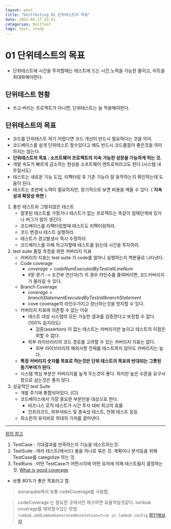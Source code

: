 ```yaml
---
layout: post
title: "UnitTesting 01 단위테스트의 목표"
date: 2022-05-17 23:51
categories: UnitTest
tags: test, study
---
```

# 01 단위테스트의 목표
- 단위테스트에 시간을 투자할때는 테스트에 드는 시간,노력을 가능한 줄이고, 이득을 최대화해야한다.
## 단위테스트 현황
- 쓰고 버리는 프로젝트가 아니면, 단위테스트는 늘 적용해야한다.
## 단위테스트의 목표
- 코드를 단위테스트 하기 어렵다면 코드 개선이 반드시 필요하다는 것을 의미.
- 코드베이스를 쉽게 단위테스트 할수있다고 해도 반드시 코드품질이 좋은것을 의미하지는 않는다.
- **단위테스트의 목표 : 소프트웨어 프로젝트의 지속 가능한 성장을 가능하게 하는 것.**
- 개발 속도가 빠르게 감소하는 현상을 소프트웨어 엔트로피라고도 한다.(시스템 내 무질서도)
- 테스트는 새로운 기능 도입, 리팩터링 후 기존 기능이 잘 동작하는지 확인하는데 도움이 된다.
- 테스트는 초반에 노력이 필요하지만, 장기적으로 보면 비용을 메울 수 있다. ( **지속성과 확장성 측면** )
1. 좋은 테스트와 그렇지않은 테스트
   - 잘못된 테스트를 가졌거나 테스트가 없는 프로젝트는 똑같이 침체단계에 있거나 버그가 많이 생긴다.
   - 코드베이스를 리팩터링할때 테스트도 리팩터링하라.
   - 코드 변경시 테스트 실행하라.
   - 테스트가 경고발생시 즉시 수정하라.
   - 코드베이스를 이해 하고자할때 테스트를 읽는데 시간을 투자하라.
2. test suite 품질 측정을 위한 커버리지 지표
    - 커버리지 지표는 test suite 가 code를 얼마나 실행하는지 백분율로 나타낸다. 
    - Code coverage
        - $coverage = codeNumExecutedByTest/allLineNum$
        - if문 문기 -> 조건부 연산자(?) 의 경우 라인수를 줄여버리면, 코드커버리지가 올라갈 수 있다.
    - Branch Coverage
        - $coverage = branchStatementExecutedByTest/allbranchStatement$
        - cove coverage의 라인수가지고 장난하는것을 방지할 수 있다.
    - 커버리지 지표에 의존할 수 없는 이유
      - 테스트 대상 시스템의 모든 가능한 결과를 검증한다고 보장할 수 없다. (100% 일지라도)
        - 검증(assertion) 이 없는 테스트는 커버리지만 높이고 테스트의 이점은 취할 수 없다.
      - 외부 라이브러리의 코드 경로를 고려할 수 있는 커버리지 지표는 없다.
        - 외부 라이브러리의 예외사항 전체를 테스트하지 않아도 커버리지는 높다.
    - **특정 커버리지 숫자를 목표로 하는것은 단위 테스트의 목표와 반대되는 그릇된 동기부여가 된다.**
    - 시스템 핵심 부분은 커버리지를 높게 두는것이 좋다. 하지만 높은 수준을 요구사항으로 삼는것은 좋지 않다.
3. 성공적인 test Suite
   - 개발 주기에 통합되어있다. (CI)
   - 코드베이스에서 가장 중요한 부분만을 대상으로 한다.
     - 비즈니스 로직 테스트가 시간 투자 대비 최고의 효율
     - 인프라코드, 외부서비스 및 종속성 테스트, 전체 테스트 등등
   - 최소한의 유지비로 최대의 가치를 끌어낸다.
----


[정의 참고](https://www.testmonitor.com/blog/test-case-test-suite-test-run-whats-the-difference)
1. TestCase : 기대결과를 만족하는지 기능을 테스트하는것.
2. TestSuite : 여러 테스트(메서드) 들을 하나로 묶은 것. 계획이나 분석등을 위해 TestCase를 categolize 하는 것.
3. TestRuns : 어떤 TestCase가 어떤시각에 어떤 유저에 의해 테스트될지 결정하는것.
[What is good coverage](https://www.atlassian.com/continuous-delivery/software-testing/code-coverage)
- 보통 80%가 좋은 목표라고 함.
> sonarqube에서 보통 codeCoverage를 사용함, 

> codeCoverage 는 필요한 곳에서만 체크하면 효율적일것같다. lombok coverage를 제외할수있는 방법 `lombok.addLombokGeneratedAnnotation=true in lombok.config` [확인해보자](https://stackoverflow.com/questions/47430397/excluding-lombok-classes-from-sonar-coverage-report)